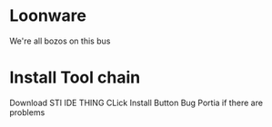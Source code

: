 # Loonware
We're all bozos on this bus
# Install Tool chain
Download STI IDE THING
CLick Install Button
Bug Portia if there are problems
